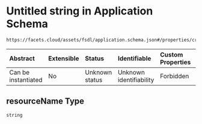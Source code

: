# Untitled string in Application Schema

```txt
https://facets.cloud/assets/fsdl/application.schema.json#/properties/credentialRequests/properties/dbs/properties/mysql/items/0/properties/resourceName
```



| Abstract            | Extensible | Status         | Identifiable            | Custom Properties | Additional Properties | Access Restrictions | Defined In                                                                        |
| :------------------ | :--------- | :------------- | :---------------------- | :---------------- | :-------------------- | :------------------ | :-------------------------------------------------------------------------------- |
| Can be instantiated | No         | Unknown status | Unknown identifiability | Forbidden         | Allowed               | none                | [application.schema.json*](../out/application.schema.json "open original schema") |

## resourceName Type

`string`
